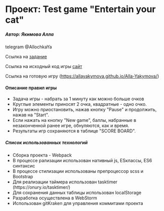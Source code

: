 <h1>Проект: Test game "Entertain your cat" </h1>
<h5>Автор: Якимова Алла</h5>
<p>telegram @AllochkaYa</p>

Ссылка на [задание](https://docs.google.com/document/d/146E1Rna-cfooGKfPCfWwnQ4ZK_Y4UKG4LFcwixMEfSI/edit)

Ссылка на исходный код игры [сайт](https://github.com/AllaYakymova/allayakymova.test-task.git)

Ссылка на готовую игру 
(https://allayakymova.github.io/Alla-Yakymova/)


<h4>Описание правил игры</h4>
<ul>
    <li>Задача игры - набрать за 1 минуту как можно больше очков </li>
    <li>Круглые элементы приносят 2 очка, квадратные - одно очко. </li>
    <li>Игру можно приостановить, нажав кнопку "Pause" и продолжить, нажав на "Start".</li>
    <li>Если нажать на кнопку "New game", баллы, набранные в незаконченной ранее игре, обнуляются, как и время.</li>
    <li>Результаты игр сохраняются в таблице "SCORE BOARD".</li>
</ul>

<h5>Список использованных технологий </h5>
 <ul>
    <li>Сборка проекта - Webpack</li>
    <li>В процессе рализации использован нативный js, ESклассы, ES6 синтаксис</li>
    <li>В процессе стилизации использованы препроцессор sсss и Bootstrap</li>
    <li>Для реализации таймера использован tasktimer (https://onury.io/tasktimer/)</li>
    <li>Для сохранения данных таблицы использован localStorage</li>
    <li>Разработка осуществлена в WebStorm</li>
    <li>Использован gitKraken для управления коммитами проекта</li>
</ul>

